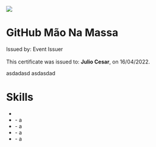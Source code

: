 <body>
<main id=root>
<div><div><div>
<p><img src=
"
https://julioarruda.github.io/arruda-events-badge/events/github_mao_na_massa/badge.png
"
 /></p>
</div></div></div>
<div><div><div><div><div><div>
<h1>GitHub Mão Na Massa</h1>
<div><div>Issued by: Event Issuer</div><div>&nbsp;</div>
<div>This certificate was issued to: <strong>Julio Cesar</strong>, on 16/04/2022.</div>
</div></div>
<p>asdadasd asdasdad</p>
</div><div>
<h1>Skills</h1>
<ul><li></li>
<li>- a</li>
<li>- a</li>
<li>- a</li>
<li>- a</li></ul>
</div><div>&nbsp;</div></div></div></div></div></main></body>
